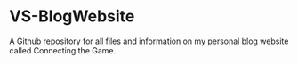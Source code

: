 # VS-BlogWebsite
A Github repository for all files and information on my personal blog website called Connecting the Game.
